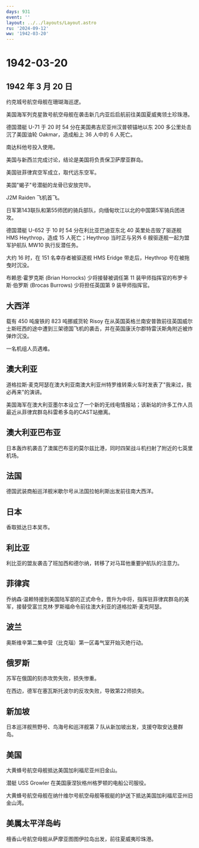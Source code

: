 ```yaml
---
days: 931
event: ''
layout: ../../layouts/Layout.astro
ru: '2024-09-12'
ww: '1942-03-20'
---
```


# 1942-03-20

## 1942 年 3 月 20 日

约克城号航空母舰在珊瑚海巡逻。

美国海军列克星敦号航空母舰在袭击新几内亚后启航前往美国夏威夷领土珍珠港。

德国潜艇 U-71 于 20 时 54 分在美国弗吉尼亚州汉普顿锚地以东 200
多公里处击沉了美国油轮 Oakmar，造成船上 36 人中的 6 人死亡。

南达科他号投入使用。

美国与新西兰完成讨论，结论是美国将负责保卫萨摩亚群岛。

美国驻菲律宾空军成立，取代远东空军。

美国"蝎子"号潜艇的龙骨已安放完毕。

J2M Raiden 飞机首飞。

日军第143联队和第55师团的骑兵部队，向缅甸坎江以北的中国第5军骑兵团进攻。

德国潜艇 U-652 于 10 时 54 分在利比亚巴迪亚东北 40 英里处击毁了驱逐舰
HMS Heythrop，造成 15 人死亡；Heythrop 当时正与另外 6
艘驱逐舰一起为盟军护航队 MW10 执行反潜任务。

大约 16 时，在 151 名幸存者被驱逐舰 HMS Eridge 带走后，Heythrop
号在被拖曳时沉没。

布赖恩·霍罗克斯 (Brian Horrocks) 少将接替被调任第 11
装甲师指挥官的布罗卡斯·伯罗斯 (Brocas Burrows) 少将担任英国第 9
装甲师指挥官。

## 大西洋

载有 450 吨废铁的 823 吨挪威货轮 Risoy
在从英国英格兰南安普敦前往英国威尔士斯旺西的途中遭到三架德国飞机的袭击，并在英国康沃尔郡特雷沃斯角附近被炸弹炸沉没。

一名机组人员遇难。

## 澳大利亚

道格拉斯·麦克阿瑟在澳大利亚南澳大利亚州特罗维转乘火车时发表了"我来过，我必再来"的演讲。

美国海军在澳大利亚墨尔本设立了一个新的无线电情报站；该新站的许多工作人员最近从菲律宾群岛科雷希多岛的CAST站撤离。

## 澳大利亚巴布亚

日本轰炸机袭击了澳属巴布亚的莫尔兹比港，同时四架战斗机扫射了附近的七英里机场。

## 法国

德国武装商船巡洋舰米歇尔号从法国拉帕利斯出发前往南大西洋。

## 日本

香取抵达日本吴市。

## 利比亚

利比亚的盟友袭击了班加西和德尔纳，转移了对马耳他重要护航队的注意力。

## 菲律宾

乔纳森·温赖特接到美国陆军部的正式命令，晋升为中将，指挥驻菲律宾群岛的美军，接替受富兰克林·罗斯福命令前往澳大利亚的道格拉斯·麦克阿瑟。

## 波兰

奥斯维辛第二集中营（比克瑙）第一区毒气室开始灭绝行动。

## 俄罗斯

苏军在俄国的刻赤攻势失败，损失惨重。

在西边，德军在塞瓦斯托波尔的反攻失败，导致第22师损失。

## 新加坡

日本巡洋舰熊野号、鸟海号和巡洋舰第 7
队从新加坡出发，支援夺取安达曼群岛。

## 美国

大黄蜂号航空母舰抵达美国加利福尼亚州旧金山。

潜艇 USS Growler 在美国康涅狄格州格罗顿的电船公司服役。

大黄蜂号航空母舰在纳什维尔号航空母舰等舰艇的护送下抵达美国加利福尼亚州旧金山湾。

## 美属太平洋岛屿

檀香山号航空母舰从萨摩亚图图伊拉岛出发，前往夏威夷珍珠港。
